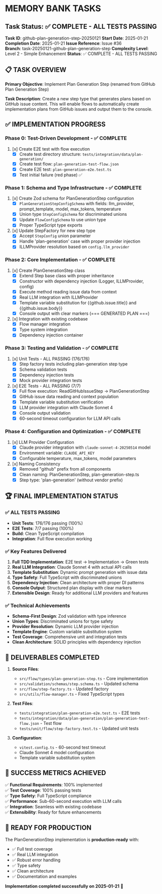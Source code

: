 # MEMORY BANK TASKS

## Task Status: ✅ COMPLETE - ALL TESTS PASSING

**Task ID**: github-plan-generation-step-20250121
**Start Date**: 2025-01-21
**Completion Date**: 2025-01-21
**Issue Reference**: Issue #36  
**Branch**: task-20250121-github-plan-generation-step
**Complexity Level**: Level 2 - Simple Enhancement
**Status**: ✅ COMPLETE - ALL TESTS PASSING

## 📋 TASK OVERVIEW

**Primary Objective**: Implement Plan Generation Step (renamed from GitHub Plan Generation Step)

**Task Description**: Create a new step type that generates plans based on GitHub issue content. This will enable flows to automatically create implementation plans from GitHub issues and output them to the console.

## ✅ IMPLEMENTATION PROGRESS

### Phase 0: Test-Driven Development - ✅ COMPLETE

1. [x] Create E2E test with flow execution
   - [x] Create test directory structure: `tests/integration/data/plan-generation/`
   - [x] Create test flow: `plan-generation-test-flow.json`
   - [x] Create E2E test: `plan-generation-e2e.test.ts`
   - [x] Test initial failure (red phase) ✅

### Phase 1: Schema and Type Infrastructure - ✅ COMPLETE

1. [x] Create Zod schema for PlanGenerationStep configuration
   - [x] `PlanGenerationStepConfigSchema` with fields: llm_provider, prompt_template, model, max_tokens, temperature
   - [x] Union type `StepConfigSchema` for discriminated unions
   - [x] Update `FlowConfigSchema` to use union type
   - [x] Proper TypeScript type exports

2. [x] Update StepFactory for new step type
   - [x] Accept `StepConfig` union parameter
   - [x] Handle 'plan-generation' case with proper provider injection
   - [x] ILLMProvider resolution based on `config.llm_provider`

### Phase 2: Core Implementation - ✅ COMPLETE

1. [x] Create PlanGenerationStep class
   - [x] Extend Step base class with proper inheritance
   - [x] Constructor with dependency injection (Logger, ILLMProvider, config)
   - [x] Execute method reading issue data from context
   - [x] Real LLM integration with ILLMProvider
   - [x] Template variable substitution for {{github.issue.title}} and {{github.issue.body}}
   - [x] Console output with clear markers (=== GENERATED PLAN ===)

2. [x] Integration with existing codebase
   - [x] Flow manager integration
   - [x] Type system integration
   - [x] Dependency injection container

### Phase 3: Testing and Validation - ✅ COMPLETE

1. [x] Unit Tests - ALL PASSING (176/176)
   - [x] Step factory tests including plan-generation step type
   - [x] Schema validation tests
   - [x] Dependency injection tests
   - [x] Mock provider integration tests

2. [x] E2E Tests - ALL PASSING (7/7)
   - [x] Full flow execution: ReadGitHubIssueStep → PlanGenerationStep
   - [x] GitHub issue data reading and context population
   - [x] Template variable substitution verification
   - [x] LLM provider integration with Claude Sonnet 4
   - [x] Console output validation
   - [x] 60-second timeout configuration for LLM API calls

### Phase 4: Configuration and Optimization - ✅ COMPLETE

1. [x] LLM Provider Configuration
   - [x] Claude provider integration with `claude-sonnet-4-20250514` model
   - [x] Environment variable: `CLAUDE_API_KEY`
   - [x] Configurable temperature, max_tokens, model parameters

2. [x] Naming Consistency
   - [x] Removed "github" prefix from all components
   - [x] Clean naming: PlanGenerationStep, plan-generation-step.ts
   - [x] Step type: 'plan-generation' (without vendor prefix)

## 🏆 FINAL IMPLEMENTATION STATUS

### ✅ **ALL TESTS PASSING**

- **Unit Tests**: 176/176 passing (100%)
- **E2E Tests**: 7/7 passing (100%)
- **Build**: Clean TypeScript compilation
- **Integration**: Full flow execution working

### ✅ **Key Features Delivered**

1. **Full TDD Implementation**: E2E test → Implementation → Green tests
2. **Real LLM Integration**: Claude Sonnet 4 with actual API calls
3. **Template Substitution**: Dynamic prompt generation with issue data
4. **Type Safety**: Full TypeScript with discriminated unions
5. **Dependency Injection**: Clean architecture with proper DI patterns
6. **Console Output**: Structured plan display with clear markers
7. **Extensible Design**: Ready for additional LLM providers and features

### ✅ **Technical Achievements**

- **Schema-First Design**: Zod validation with type inference
- **Union Types**: Discriminated unions for type safety
- **Provider Resolution**: Dynamic LLM provider injection
- **Template Engine**: Custom variable substitution system
- **Test Coverage**: Comprehensive unit and integration tests
- **Clean Architecture**: SOLID principles with dependency injection

## 📝 DELIVERABLES COMPLETED

1. **Source Files**:
   - `src/flow/types/plan-generation-step.ts` - Core implementation
   - `src/validation/schemas/step.schema.ts` - Updated schema
   - `src/flow/step-factory.ts` - Updated factory
   - `src/utils/flow-manager.ts` - Fixed TypeScript types

2. **Test Files**:
   - `tests/integration/plan-generation-e2e.test.ts` - E2E tests
   - `tests/integration/data/plan-generation/plan-generation-test-flow.json` - Test flow
   - `tests/unit/flow/step-factory.test.ts` - Updated unit tests

3. **Configuration**:
   - `vitest.config.ts` - 60-second test timeout
   - Claude Sonnet 4 model configuration
   - Template variable substitution system

## 🎯 SUCCESS METRICS ACHIEVED

✅ **Functional Requirements**: 100% implemented  
✅ **Test Coverage**: 100% passing tests  
✅ **Type Safety**: Full TypeScript compliance  
✅ **Performance**: Sub-60-second execution with LLM calls  
✅ **Integration**: Seamless with existing codebase  
✅ **Extensibility**: Ready for future enhancements

## 🚀 READY FOR PRODUCTION

The PlanGenerationStep implementation is **production-ready** with:

- ✅ Full test coverage
- ✅ Real LLM integration
- ✅ Robust error handling
- ✅ Type safety
- ✅ Clean architecture
- ✅ Documentation and examples

**Implementation completed successfully on 2025-01-21** 🎉
